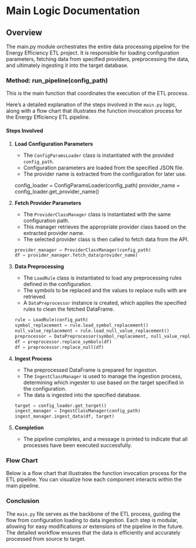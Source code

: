 # Main Logic Documentation

## Overview
The main.py module orchestrates the entire data processing pipeline for the Energy Efficiency ETL project. It is responsible for loading configuration parameters, fetching data from specified providers, preprocessing the data, and ultimately ingesting it into the target database.

### Method: run_pipeline(config_path)
This is the main function that coordinates the execution of the ETL process.


Here’s a detailed explanation of the steps involved in the `main.py` logic, along with a flow chart that illustrates the function invocation process for the Energy Efficiency ETL pipeline.


#### Steps Involved

1. **Load Configuration Parameters**
   - The `ConfigParamsLoader` class is instantiated with the provided `config_path`.
   - Configuration parameters are loaded from the specified JSON file.
   - The provider name is extracted from the configuration for later use.


   config_loader = ConfigParamsLoader(config_path)
   provider_name = config_loader.get_provider_name()

2. **Fetch Provider Parameters**
   - The `ProviderClassManager` class is instantiated with the same configuration path.
   - This manager retrieves the appropriate provider class based on the extracted provider name.
   - The selected provider class is then called to fetch data from the API.

   ```python
   provider_manager = ProviderClassManager(config_path)
   df = provider_manager.fetch_data(provider_name)
   ```

3. **Data Preprocessing**
   - The `LoadRule` class is instantiated to load any preprocessing rules defined in the configuration.
   - The symbols to be replaced and the values to replace nulls with are retrieved.
   - A `DataPreprocessor` instance is created, which applies the specified rules to clean the fetched DataFrame.

   ```python
   rule = LoadRule(config_path)
   symbol_replacement = rule.load_symbol_replacement()
   null_value_replacement = rule.load_null_value_replacement()
   preprocessor = DataPreprocessor(symbol_replacement, null_value_replacement)
   df = preprocessor.replace_symbols(df)
   df = preprocessor.replace_null(df)
   ```

4. **Ingest Process**
   - The preprocessed DataFrame is prepared for ingestion.
   - The `IngestClassManager` is used to manage the ingestion process, determining which ingester to use based on the target specified in the configuration.
   - The data is ingested into the specified database.

   ```python
   target = config_loader.get_target()
   ingest_manager = IngestClassManager(config_path)
   ingest_manager.ingest_data(df, target)
   ```

5. **Completion**
   - The pipeline completes, and a message is printed to indicate that all processes have been executed successfully.

### Flow Chart
Below is a flow chart that illustrates the function invocation process for the ETL pipeline. You can visualize how each component interacts within the main pipeline.




### Conclusion
The `main.py` file serves as the backbone of the ETL process, guiding the flow from configuration loading to data ingestion. Each step is modular, allowing for easy modifications or extensions of the pipeline in the future. The detailed workflow ensures that the data is efficiently and accurately processed from source to target.